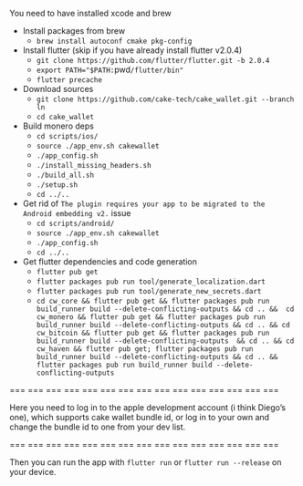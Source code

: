 You need to have installed xcode and brew
- Install packages from brew
  - `brew install autoconf cmake pkg-config`
- Install flutter (skip if you have already install flutter v2.0.4)
  - `git clone https://github.com/flutter/flutter.git -b 2.0.4`
  - `export PATH="$PATH:`pwd`/flutter/bin"`
  - `flutter precache` 
- Download sources
  - `git clone https://github.com/cake-tech/cake_wallet.git --branch ln`
  - `cd cake_wallet`
- Build monero deps
  - `cd scripts/ios/`
  - `source ./app_env.sh cakewallet`
  - `./app_config.sh`
  - `./install_missing_headers.sh`
  - `./build_all.sh`
  - `./setup.sh`
  - `cd ../..`
- Get rid of `The plugin requires your app to be migrated to the Android embedding v2.` issue
  - `cd scripts/android/`
  - `source ./app_env.sh cakewallet`
  - `./app_config.sh`
  - `cd ../..`
- Get flutter dependencies and code generation
  - `flutter pub get`
  - `flutter packages pub run tool/generate_localization.dart`
  - `flutter packages pub run tool/generate_new_secrets.dart`
  - `cd cw_core && flutter pub get && flutter packages pub run build_runner build --delete-conflicting-outputs && cd .. &&  cd cw_monero && flutter pub get && flutter packages pub run build_runner build --delete-conflicting-outputs && cd .. && cd cw_bitcoin && flutter pub get && flutter packages pub run build_runner build --delete-conflicting-outputs  && cd .. && cd cw_haven && flutter pub get; flutter packages pub run build_runner build --delete-conflicting-outputs && cd .. && flutter packages pub run build_runner build --delete-conflicting-outputs`



=== === === === === === === === === === === === === === ===

Here you need to log in to the apple development account (i think Diego’s one), which supports cake wallet bundle id, or log in to your own and change the bundle id to one from your dev list.

=== === === === === === === === === === === === === === ===



Then you can run the app with `flutter run` or `flutter run --release` on your device.
